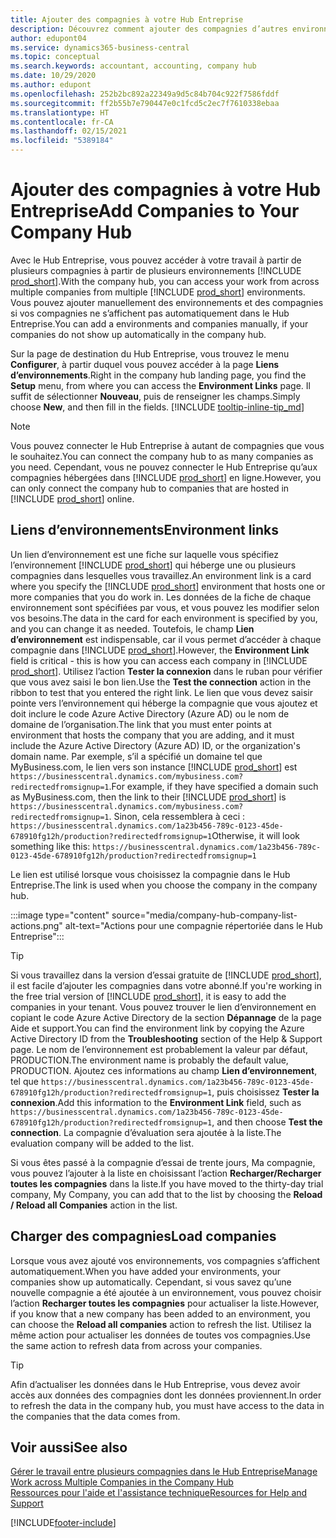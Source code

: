 ```yaml
---
title: Ajouter des compagnies à votre Hub Entreprise
description: Découvrez comment ajouter des compagnies d’autres environnements Business Central à votre Hub Entreprise afin de pouvoir gérer le travail dans tous les environnements.
author: edupont04
ms.service: dynamics365-business-central
ms.topic: conceptual
ms.search.keywords: accountant, accounting, company hub
ms.date: 10/29/2020
ms.author: edupont
ms.openlocfilehash: 252b2bc892a22349a9d5c84b704c922f7586fddf
ms.sourcegitcommit: ff2b55b7e790447e0c1fcd5c2ec7f7610338ebaa
ms.translationtype: HT
ms.contentlocale: fr-CA
ms.lasthandoff: 02/15/2021
ms.locfileid: "5389184"
---
```

# <a name="add-companies-to-your-company-hub"></a><span data-ttu-id="5beb2-103">Ajouter des compagnies à votre Hub Entreprise</span><span class="sxs-lookup"><span data-stu-id="5beb2-103">Add Companies to Your Company Hub</span></span>

<span data-ttu-id="5beb2-104">Avec le Hub Entreprise, vous pouvez accéder à votre travail à partir de plusieurs compagnies à partir de plusieurs environnements [!INCLUDE [prod_short](includes/prod_short.md)].</span><span class="sxs-lookup"><span data-stu-id="5beb2-104">With the company hub, you can access your work from across multiple companies from multiple [!INCLUDE [prod_short](includes/prod_short.md)] environments.</span></span> <span data-ttu-id="5beb2-105">Vous pouvez ajouter manuellement des environnements et des compagnies si vos compagnies ne s’affichent pas automatiquement dans le Hub Entreprise.</span><span class="sxs-lookup"><span data-stu-id="5beb2-105">You can add a environments and companies manually, if your companies do not show up automatically in the company hub.</span></span>  

<span data-ttu-id="5beb2-106">Sur la page de destination du Hub Entreprise, vous trouvez le menu **Configurer**, à partir duquel vous pouvez accéder à la page **Liens d’environnements**.</span><span class="sxs-lookup"><span data-stu-id="5beb2-106">Right in the company hub landing page, you find the **Setup** menu, from where you can access the **Environment Links** page.</span></span> <span data-ttu-id="5beb2-107">Il suffit de sélectionner **Nouveau**, puis de renseigner les champs.</span><span class="sxs-lookup"><span data-stu-id="5beb2-107">Simply choose **New**, and then fill in the fields.</span></span> [!INCLUDE [tooltip-inline-tip_md](includes/tooltip-inline-tip_md.md)]  

> [!NOTE]
> <span data-ttu-id="5beb2-108">Vous pouvez connecter le Hub Entreprise à autant de compagnies que vous le souhaitez.</span><span class="sxs-lookup"><span data-stu-id="5beb2-108">You can connect the company hub to as many companies as you need.</span></span> <span data-ttu-id="5beb2-109">Cependant, vous ne pouvez connecter le Hub Entreprise qu’aux compagnies hébergées dans [!INCLUDE [prod_short](includes/prod_short.md)] en ligne.</span><span class="sxs-lookup"><span data-stu-id="5beb2-109">However, you can only connect the company hub to companies that are hosted in [!INCLUDE [prod_short](includes/prod_short.md)] online.</span></span>

## <a name="environment-links"></a><span data-ttu-id="5beb2-110">Liens d’environnements</span><span class="sxs-lookup"><span data-stu-id="5beb2-110">Environment links</span></span>

<span data-ttu-id="5beb2-111">Un lien d’environnement est une fiche sur laquelle vous spécifiez l’environnement [!INCLUDE [prod_short](includes/prod_short.md)] qui héberge une ou plusieurs compagnies dans lesquelles vous travaillez.</span><span class="sxs-lookup"><span data-stu-id="5beb2-111">An environment link is a card where you specify the [!INCLUDE [prod_short](includes/prod_short.md)] environment that hosts one or more companies that you do work in.</span></span> <span data-ttu-id="5beb2-112">Les données de la fiche de chaque environnement sont spécifiées par vous, et vous pouvez les modifier selon vos besoins.</span><span class="sxs-lookup"><span data-stu-id="5beb2-112">The data in the card for each environment is specified by you, and you can change it as needed.</span></span> <span data-ttu-id="5beb2-113">Toutefois, le champ **Lien d’environnement** est indispensable, car il vous permet d’accéder à chaque compagnie dans [!INCLUDE [prod_short](includes/prod_short.md)].</span><span class="sxs-lookup"><span data-stu-id="5beb2-113">However, the **Environment Link** field is critical - this is how you can access each company in [!INCLUDE [prod_short](includes/prod_short.md)].</span></span> <span data-ttu-id="5beb2-114">Utilisez l’action **Tester la connexion** dans le ruban pour vérifier que vous avez saisi le bon lien.</span><span class="sxs-lookup"><span data-stu-id="5beb2-114">Use the **Test the connection** action in the ribbon to test that you entered the right link.</span></span> <span data-ttu-id="5beb2-115">Le lien que vous devez saisir pointe vers l’environnement qui héberge la compagnie que vous ajoutez et doit inclure le code Azure Active Directory (Azure AD) ou le nom de domaine de l’organisation.</span><span class="sxs-lookup"><span data-stu-id="5beb2-115">The link that you must enter points at environment that hosts the company that you are adding, and it must include the Azure Active Directory (Azure AD) ID, or the organization's domain name.</span></span> <span data-ttu-id="5beb2-116">Par exemple, s’il a spécifié un domaine tel que MyBusiness.com, le lien vers son instance [!INCLUDE [prod_short](includes/prod_short.md)] est ```https://businesscentral.dynamics.com/mybusiness.com?redirectedfromsignup=1```.</span><span class="sxs-lookup"><span data-stu-id="5beb2-116">For example, if they have specified a domain such as MyBusiness.com, then the link to their [!INCLUDE [prod_short](includes/prod_short.md)] is ```https://businesscentral.dynamics.com/mybusiness.com?redirectedfromsignup=1```.</span></span> <span data-ttu-id="5beb2-117">Sinon, cela ressemblera à ceci : ```https://businesscentral.dynamics.com/1a23b456-789c-0123-45de-678910fg12h/production?redirectedfromsignup=1```</span><span class="sxs-lookup"><span data-stu-id="5beb2-117">Otherwise, it will look something like this: ```https://businesscentral.dynamics.com/1a23b456-789c-0123-45de-678910fg12h/production?redirectedfromsignup=1```</span></span>  

<span data-ttu-id="5beb2-118">Le lien est utilisé lorsque vous choisissez la compagnie dans le Hub Entreprise.</span><span class="sxs-lookup"><span data-stu-id="5beb2-118">The link is used when you choose the company in the company hub.</span></span>  

:::image type="content" source="media/company-hub-company-list-actions.png" alt-text="Actions pour une compagnie répertoriée dans le Hub Entreprise":::

> [!TIP]
> <span data-ttu-id="5beb2-120">Si vous travaillez dans la version d’essai gratuite de [!INCLUDE [prod_short](includes/prod_short.md)], il est facile d’ajouter les compagnies dans votre abonné.</span><span class="sxs-lookup"><span data-stu-id="5beb2-120">If you're working in the free trial version of [!INCLUDE [prod_short](includes/prod_short.md)], it is easy to add the companies in your tenant.</span></span> <span data-ttu-id="5beb2-121">Vous pouvez trouver le lien d’environnement en copiant le code Azure Active Directory de la section **Dépannage** de la page Aide et support.</span><span class="sxs-lookup"><span data-stu-id="5beb2-121">You can find the environment link by copying the Azure Active Directory ID from the **Troubleshooting** section of the Help & Support page.</span></span> <span data-ttu-id="5beb2-122">Le nom de l’environnement est probablement la valeur par défaut, PRODUCTION.</span><span class="sxs-lookup"><span data-stu-id="5beb2-122">The environment name is probably the default value, PRODUCTION.</span></span> <span data-ttu-id="5beb2-123">Ajoutez ces informations au champ **Lien d’environnement**, tel que ```https://businesscentral.dynamics.com/1a23b456-789c-0123-45de-678910fg12h/production?redirectedfromsignup=1```, puis choisissez **Tester la connexion**.</span><span class="sxs-lookup"><span data-stu-id="5beb2-123">Add this information to the **Environment Link** field, such as ```https://businesscentral.dynamics.com/1a23b456-789c-0123-45de-678910fg12h/production?redirectedfromsignup=1```, and then choose **Test the connection**.</span></span> <span data-ttu-id="5beb2-124">La compagnie d’évaluation sera ajoutée à la liste.</span><span class="sxs-lookup"><span data-stu-id="5beb2-124">The evaluation company will be added to the list.</span></span>
>
> <span data-ttu-id="5beb2-125">Si vous êtes passé à la compagnie d’essai de trente jours, Ma compagnie, vous pouvez l’ajouter à la liste en choisissant l’action **Recharger/Recharger toutes les compagnies** dans la liste.</span><span class="sxs-lookup"><span data-stu-id="5beb2-125">If you have moved to the thirty-day trial company, My Company, you can add that to the list by choosing the **Reload / Reload all Companies** action in the list.</span></span>

## <a name="load-companies"></a><span data-ttu-id="5beb2-126">Charger des compagnies</span><span class="sxs-lookup"><span data-stu-id="5beb2-126">Load companies</span></span>

<span data-ttu-id="5beb2-127">Lorsque vous avez ajouté vos environnements, vos compagnies s’affichent automatiquement.</span><span class="sxs-lookup"><span data-stu-id="5beb2-127">When you have added your environments, your companies show up automatically.</span></span> <span data-ttu-id="5beb2-128">Cependant, si vous savez qu’une nouvelle compagnie a été ajoutée à un environnement, vous pouvez choisir l’action **Recharger toutes les compagnies** pour actualiser la liste.</span><span class="sxs-lookup"><span data-stu-id="5beb2-128">However, if you know that a new company has been added to an environment, you can choose the **Reload all companies** action to refresh the list.</span></span> <span data-ttu-id="5beb2-129">Utilisez la même action pour actualiser les données de toutes vos compagnies.</span><span class="sxs-lookup"><span data-stu-id="5beb2-129">Use the same action to refresh data from across your companies.</span></span>  

> [!TIP]
> <span data-ttu-id="5beb2-130">Afin d’actualiser les données dans le Hub Entreprise, vous devez avoir accès aux données des compagnies dont les données proviennent.</span><span class="sxs-lookup"><span data-stu-id="5beb2-130">In order to refresh the data in the company hub, you must have access to the data in the companies that the data comes from.</span></span>

## <a name="see-also"></a><span data-ttu-id="5beb2-131">Voir aussi</span><span class="sxs-lookup"><span data-stu-id="5beb2-131">See also</span></span>

[<span data-ttu-id="5beb2-132">Gérer le travail entre plusieurs compagnies dans le Hub Entreprise</span><span class="sxs-lookup"><span data-stu-id="5beb2-132">Manage Work across Multiple Companies in the Company Hub</span></span>](company-hub.md)  
[<span data-ttu-id="5beb2-133">Ressources pour l'aide et l'assistance technique</span><span class="sxs-lookup"><span data-stu-id="5beb2-133">Resources for Help and Support</span></span>](product-help-and-support.md)  


[!INCLUDE[footer-include](includes/footer-banner.md)]